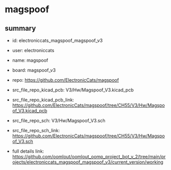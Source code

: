 # magspoof
 
## summary 
* id: electroniccats_magspoof_magspoof_v3
* user: electroniccats
* name: magspoof
* board: magspoof_v3
* repo: https://github.com/ElectronicCats/magspoof
* src_file_repo_kicad_pcb: V3/Hw/Magspoof_V3.kicad_pcb
* src_file_repo_kicad_pcb_link: https://github.com/ElectronicCats/magspoof/tree/CH55/V3/Hw/Magspoof_V3.kicad_pcb


* src_file_repo_sch: V3/Hw/Magspoof_V3.sch
* src_file_repo_sch_link: https://github.com/ElectronicCats/magspoof/tree/CH55/V3/Hw/Magspoof_V3.sch
* full details link: https://github.com/oomlout/oomlout_oomp_project_bot_v_2/tree/main/projects/electroniccats_magspoof_magspoof_v3/current_version/working  







